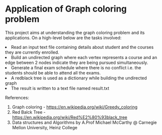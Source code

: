 # Application of Graph coloring problem

This project aims at understanding the graph coloring problem and its applications. On a high-level below are the tasks involved:
<li> Read an input text file containing details about student and the courses they are currently enrolled.
<li> Build an undirected graph where each vertex represents a course and an edge between 2 nodes indicate they are being pursued simultaneously.
<li> Generate a final exam schedule where there is no conflict i.e. the students should be able to attend all the exams.
<li> A redblack tree is used as a dictionary while building the undirected graph
<li> The result is written to a text file named result.txt
  
References:
1. Graph coloring - https://en.wikipedia.org/wiki/Greedy_coloring
2. Red Balck Tree - https://en.wikipedia.org/wiki/Red%E2%80%93black_tree
3. Data structures and Algorithms by A.Prof Michael McCarthy @ Carnegie Mellon University, Heinz College
